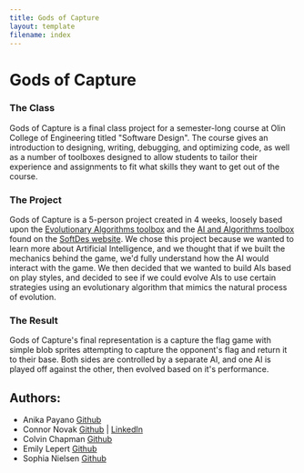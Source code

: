 ```yaml
---
title: Gods of Capture
layout: template
filename: index
---
```


# Gods of Capture
### The Class
Gods of Capture is a final class project for a semester-long course at Olin
College of Engineering titled "Software Design". The course gives an
introduction to designing, writing, debugging, and optimizing code, as well as
a number of toolboxes designed to allow students to tailor their experience and
assignments to fit what skills they want to get out of the course.
### The Project
Gods of Capture is a 5-person project created in 4 weeks, loosely based upon the
[Evolutionary Algorithms toolbox](https://sd17spring.github.io//toolboxes/evolutionary-algorithms/)
and the [AI and Algorithms toolbox](https://sd17spring.github.io//toolboxes/algorithms-and-ai/)
 found on the [SoftDes website](https://sd17spring.github.io//). We chose this
 project because we wanted to learn more about Artificial Intelligence, and we
 thought that if we built the mechanics behind the game, we'd fully understand
 how the AI would interact with the game. We then decided that we wanted to
 build AIs based on play styles, and decided to see if we could evolve AIs to
 use certain strategies using an evolutionary algorithm that mimics the natural
 process of evolution.
### The Result
Gods of Capture's final representation is a capture the flag game with simple
blob sprites attempting to capture the opponent's flag and return it to their
base. Both sides are controlled by a separate AI, and one AI is played off
against the other, then evolved based on it's performance.  
## Authors:
- Anika Payano [Github](https://github.com/anikapayano)
- Connor Novak [Github](https://github.com/ConnorNovak) | [LinkedIn](https://www.linkedin.com/in/connor-novak-b606a0116)
- Colvin Chapman [Github](https://github.com/Colvchap)
- Emily Lepert [Github](https://github.com/Elepert)
- Sophia Nielsen [Github](https://github.com/snielsen221b)
